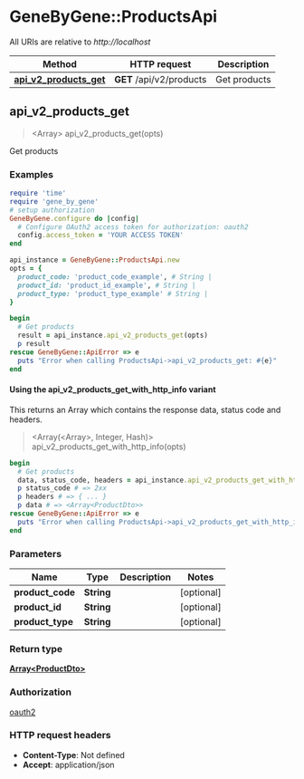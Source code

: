 # GeneByGene::ProductsApi

All URIs are relative to *http://localhost*

| Method | HTTP request | Description |
| ------ | ------------ | ----------- |
| [**api_v2_products_get**](ProductsApi.md#api_v2_products_get) | **GET** /api/v2/products | Get products |


## api_v2_products_get

> <Array<ProductDto>> api_v2_products_get(opts)

Get products

### Examples

```ruby
require 'time'
require 'gene_by_gene'
# setup authorization
GeneByGene.configure do |config|
  # Configure OAuth2 access token for authorization: oauth2
  config.access_token = 'YOUR ACCESS TOKEN'
end

api_instance = GeneByGene::ProductsApi.new
opts = {
  product_code: 'product_code_example', # String | 
  product_id: 'product_id_example', # String | 
  product_type: 'product_type_example' # String | 
}

begin
  # Get products
  result = api_instance.api_v2_products_get(opts)
  p result
rescue GeneByGene::ApiError => e
  puts "Error when calling ProductsApi->api_v2_products_get: #{e}"
end
```

#### Using the api_v2_products_get_with_http_info variant

This returns an Array which contains the response data, status code and headers.

> <Array(<Array<ProductDto>>, Integer, Hash)> api_v2_products_get_with_http_info(opts)

```ruby
begin
  # Get products
  data, status_code, headers = api_instance.api_v2_products_get_with_http_info(opts)
  p status_code # => 2xx
  p headers # => { ... }
  p data # => <Array<ProductDto>>
rescue GeneByGene::ApiError => e
  puts "Error when calling ProductsApi->api_v2_products_get_with_http_info: #{e}"
end
```

### Parameters

| Name | Type | Description | Notes |
| ---- | ---- | ----------- | ----- |
| **product_code** | **String** |  | [optional] |
| **product_id** | **String** |  | [optional] |
| **product_type** | **String** |  | [optional] |

### Return type

[**Array&lt;ProductDto&gt;**](ProductDto.md)

### Authorization

[oauth2](../README.md#oauth2)

### HTTP request headers

- **Content-Type**: Not defined
- **Accept**: application/json

